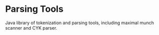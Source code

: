 # Parsing Tools

Java library of tokenization and parsing tools, including maximal munch scanner and CYK parser.
